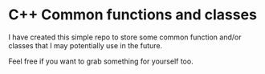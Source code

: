 # C++ Common functions and classes #

I have created this simple repo to store some common function and/or classes that I may potentially use in the future.

Feel free if you want to grab something for yourself too.
